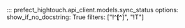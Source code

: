 ::: prefect_hightouch.api_client.models.sync_status
    options:
      show_if_no_docstring: True
      filters: ["!^__[^__]", "!T"]